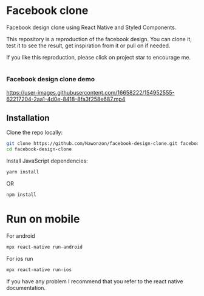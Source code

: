 # Facebook clone
Facebook design clone using React Native and Styled Components.

This repository is a reproduction of the facebook design.
You can clone it, test it to see the result, get inspiration from it or pull on if needed.

If you like this reproduction, please click on project star to encourage me.
#
### Facebook design clone demo
https://user-images.githubusercontent.com/16658222/154952555-62217204-2aa1-4d0e-8418-8fa3f258e687.mp4

## Installation

Clone the repo locally:

```sh
git clone https://github.com/Nawonzon/facebook-design-clone.git facebook-design-clone
cd facebook-design-clone
```

Install JavaScript dependencies:

```sh
yarn install
```
OR
```sh
npm install
```

# Run on mobile

For android

```sh
mpx react-native run-android
```
For ios run

```sh
mpx react-native run-ios
```

If you have any problem I recommend that you refer to the react native documentation.
